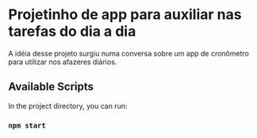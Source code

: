 # Projetinho de app para auxiliar nas tarefas do dia a dia

A idéia desse projeto surgiu numa conversa sobre um app de cronômetro para utilizar nos afazeres diários.

## Available Scripts

In the project directory, you can run:

### `npm start`